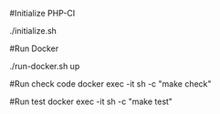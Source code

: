#Initialize PHP-CI

./initialize.sh

#Run Docker

./run-docker.sh up

#Run check code
docker exec -it sh -c "make check"

#Run test 
docker exec -it sh -c "make test"

